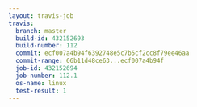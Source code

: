 ```yaml
---
layout: travis-job
travis:
  branch: master
  build-id: 432152693
  build-number: 112
  commit: ecf007a4b94f6392748e5c7b5cf2cc8f79ee46aa
  commit-range: 66b11d48ce63...ecf007a4b94f
  job-id: 432152694
  job-number: 112.1
  os-name: linux
  test-result: 1
---
```

